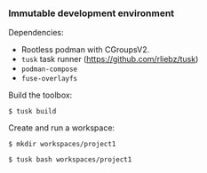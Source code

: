 ### Immutable development environment

Dependencies:

* Rootless podman with CGroupsV2.
* `tusk` task runner (https://github.com/rliebz/tusk)
* `podman-compose`
* `fuse-overlayfs`

Build the toolbox:

`$ tusk build`

Create and run a workspace:

`$ mkdir workspaces/project1`

`$ tusk bash workspaces/project1`
